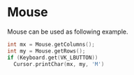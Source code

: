# Mouse

Mouse can be used as following example.
```c++
int mx = Mouse.getColumns();
int my = Mouse.getRows();
if (Keyboard.get(VK_LBUTTON))
  Cursor.printChar(mx, my, 'M')
```
